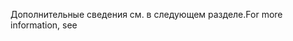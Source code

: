 <span data-ttu-id="f1991-101">Дополнительные сведения см. в следующем разделе.</span><span class="sxs-lookup"><span data-stu-id="f1991-101">For more information, see</span></span>